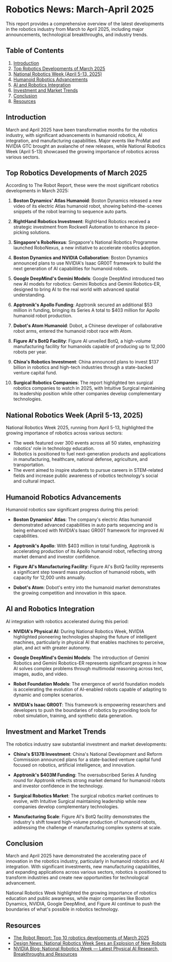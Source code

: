 # Robotics News: March-April 2025

This report provides a comprehensive overview of the latest developments in the robotics industry from March to April 2025, including major announcements, technological breakthroughs, and industry trends.

## Table of Contents
1. [Introduction](#introduction)
2. [Top Robotics Developments of March 2025](#top-robotics-developments-of-march-2025)
3. [National Robotics Week (April 5-13, 2025)](#national-robotics-week-april-5-13-2025)
4. [Humanoid Robotics Advancements](#humanoid-robotics-advancements)
5. [AI and Robotics Integration](#ai-and-robotics-integration)
6. [Investment and Market Trends](#investment-and-market-trends)
7. [Conclusion](#conclusion)
8. [Resources](#resources)

## Introduction

March and April 2025 have been transformative months for the robotics industry, with significant advancements in humanoid robotics, AI integration, and manufacturing capabilities. Major events like ProMat and NVIDIA GTC brought an avalanche of new releases, while National Robotics Week (April 5-13) showcased the growing importance of robotics across various sectors.

## Top Robotics Developments of March 2025

According to The Robot Report, these were the most significant robotics developments in March 2025:

1. **Boston Dynamics' Atlas Humanoid**: Boston Dynamics released a new video of its electric Atlas humanoid robot, showing behind-the-scenes snippets of the robot learning to sequence auto parts.

2. **RightHand Robotics Investment**: RightHand Robotics received a strategic investment from Rockwell Automation to enhance its piece-picking solutions.

3. **Singapore's RoboNexus**: Singapore's National Robotics Programme launched RoboNexus, a new initiative to accelerate robotics adoption.

4. **Boston Dynamics and NVIDIA Collaboration**: Boston Dynamics announced plans to use NVIDIA's Isaac GR00T framework to build the next generation of AI capabilities for humanoid robots.

5. **Google DeepMind's Gemini Models**: Google DeepMind introduced two new AI models for robotics: Gemini Robotics and Gemini Robotics-ER, designed to bring AI to the real world with advanced spatial understanding.

6. **Apptronik's Apollo Funding**: Apptronik secured an additional $53 million in funding, bringing its Series A total to $403 million for Apollo humanoid robot production.

7. **Dobot's Atom Humanoid**: Dobot, a Chinese developer of collaborative robot arms, entered the humanoid robot race with Atom.

8. **Figure AI's BotQ Facility**: Figure AI unveiled BotQ, a high-volume manufacturing facility for humanoids capable of producing up to 12,000 robots per year.

9. **China's Robotics Investment**: China announced plans to invest $137 billion in robotics and high-tech industries through a state-backed venture capital fund.

10. **Surgical Robotics Companies**: The report highlighted ten surgical robotics companies to watch in 2025, with Intuitive Surgical maintaining its leadership position while other companies develop complementary technologies.

## National Robotics Week (April 5-13, 2025)

National Robotics Week 2025, running from April 5-13, highlighted the growing importance of robotics across various sectors:

- The week featured over 300 events across all 50 states, emphasizing robotics' role in technology education.
- Robotics is positioned to fuel next-generation products and applications in manufacturing, healthcare, national defense, agriculture, and transportation.
- The event aimed to inspire students to pursue careers in STEM-related fields and increase public awareness of robotics technology's social and cultural impact.

## Humanoid Robotics Advancements

Humanoid robotics saw significant progress during this period:

- **Boston Dynamics' Atlas**: The company's electric Atlas humanoid demonstrated advanced capabilities in auto parts sequencing and is being enhanced with NVIDIA's Isaac GR00T framework for improved AI capabilities.

- **Apptronik's Apollo**: With $403 million in total funding, Apptronik is accelerating production of its Apollo humanoid robot, reflecting strong market demand and investor confidence.

- **Figure AI's Manufacturing Facility**: Figure AI's BotQ facility represents a significant step toward mass production of humanoid robots, with capacity for 12,000 units annually.

- **Dobot's Atom**: Dobot's entry into the humanoid market demonstrates the growing competition and innovation in this space.

## AI and Robotics Integration

AI integration with robotics accelerated during this period:

- **NVIDIA's Physical AI**: During National Robotics Week, NVIDIA highlighted pioneering technologies shaping the future of intelligent machines, particularly in physical AI that enables machines to perceive, plan, and act with greater autonomy.

- **Google DeepMind's Gemini Models**: The introduction of Gemini Robotics and Gemini Robotics-ER represents significant progress in how AI solves complex problems through multimodal reasoning across text, images, audio, and video.

- **Robot Foundation Models**: The emergence of world foundation models is accelerating the evolution of AI-enabled robots capable of adapting to dynamic and complex scenarios.

- **NVIDIA's Isaac GR00T**: This framework is empowering researchers and developers to push the boundaries of robotics by providing tools for robot simulation, training, and synthetic data generation.

## Investment and Market Trends

The robotics industry saw substantial investment and market developments:

- **China's $137B Investment**: China's National Development and Reform Commission announced plans for a state-backed venture capital fund focused on robotics, artificial intelligence, and innovation.

- **Apptronik's $403M Funding**: The oversubscribed Series A funding round for Apptronik reflects strong market demand for humanoid robots and investor confidence in the technology.

- **Surgical Robotics Market**: The surgical robotics market continues to evolve, with Intuitive Surgical maintaining leadership while new companies develop complementary technologies.

- **Manufacturing Scale**: Figure AI's BotQ facility demonstrates the industry's shift toward high-volume production of humanoid robots, addressing the challenge of manufacturing complex systems at scale.

## Conclusion

March and April 2025 have demonstrated the accelerating pace of innovation in the robotics industry, particularly in humanoid robotics and AI integration. With significant investments, new manufacturing capabilities, and expanding applications across various sectors, robotics is positioned to transform industries and create new opportunities for technological advancement.

National Robotics Week highlighted the growing importance of robotics education and public awareness, while major companies like Boston Dynamics, NVIDIA, Google DeepMind, and Figure AI continue to push the boundaries of what's possible in robotics technology.

## Resources

- [The Robot Report: Top 10 robotics developments of March 2025](https://www.therobotreport.com/top-10-robotics-developments-of-march-2025/)
- [Design News: National Robotics Week Sees an Explosion of New Robots](https://www.designnews.com/automation/national-robotics-week-sees-an-explosion-of-new-robots)
- [NVIDIA Blog: National Robotics Week — Latest Physical AI Research, Breakthroughs and Resources](https://blogs.nvidia.com/blog/national-robotics-week-2025/)
